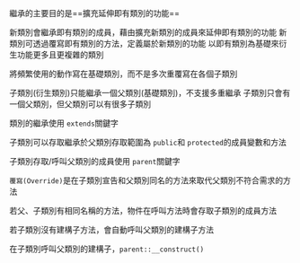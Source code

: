 繼承的主要目的是==擴充延伸即有類別的功能==

新類別會繼承即有類別的成員，藉由擴充新類別的成員來延伸即有類別的功能
新類別可透過覆寫即有類別的方法，定義屬於新類別的功能
以即有類別為基礎來衍生功能更多且更複雜的類別

將頻繁使用的動作寫在基礎類別，而不是多次重覆寫在各個子類別

子類別(衍生類別)只能繼承一個父類別(基礎類別)，不支援多重繼承
子類別只會有一個父類別，但父類別可以有很多子類別

類別的繼承使用 `extends`關鍵字

子類別可以存取繼承於父類別存取範圍為 `public`和 `protected`的成員變數和方法

子類別存取/呼叫父類別的成員使用 `parent`關鍵字

`覆寫(Override)`是在子類別宣告和父類別同名的方法來取代父類別不符合需求的方法

若父、子類別有相同名稱的方法，物件在呼叫方法時會存取子類別的成員方法

若子類別沒有建構子方法，會自動呼叫父類別的建構子方法

在子類別呼叫父類別的建構子，`parent::__construct()`